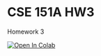 # CSE 151A HW3

Homework 3

<a target="_blank" href="https://colab.research.google.com/github/ucsd-dse220-f25/hw3">
  <img src="https://colab.research.google.com/assets/colab-badge.svg" alt="Open In Colab"/>
</a>
